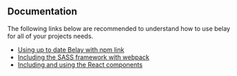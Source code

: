 Documentation
-------------

The following links below are recommended to understand how to use belay for all
of your projects needs.

* [Using up to date Belay with npm link](npmLink.md)
* [Including the SASS framework with webpack](webpack.md)
* [Including and using the React components](components.md)
